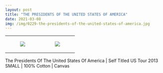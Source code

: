```yaml
---
layout: post
title: "THE PRESIDENTS OF THE UNITED STATES OF AMERICA"
date: 2021-03-08
img: /img/0229-the-presidents-of-the-united-states-of-america.jpg
---
```




<table style="width:100%;"><tr><td style="vertical-align:top;">
      <figure class="tmblr-full" data-orig-height="2048" data-orig-width="1365" data-orig-src="https://concertshirts.netlify.app/shirts/0229/0229-01.jpg"><img src="https://64.media.tumblr.com/4bbf4308d0cc9dc925d4b0ec298ea0d2/f4a14acf4d4bf2d0-0e/s540x810/ca904b9a5a62e0ec8b45f05012875f5e24e180a4.jpg" data-orig-height="2048" data-orig-width="1365" data-orig-src="https://concertshirts.netlify.app/shirts/0229/0229-01.jpg"/></figure></td>
    <td style="vertical-align:top;">
      <figure class="tmblr-full" data-orig-height="2048" data-orig-width="1365" data-orig-src="https://concertshirts.netlify.app/shirts/0229/0229-02.jpg"><img src="https://64.media.tumblr.com/eb5917731c31fc138a159387426c4478/f4a14acf4d4bf2d0-92/s540x810/68e163eddeba8b50dcb7c9e090ecdc768265648c.jpg" data-orig-height="2048" data-orig-width="1365" data-orig-src="https://concertshirts.netlify.app/shirts/0229/0229-02.jpg"/></figure></td>
  </tr></table><p>
  The Presidents Of The United States Of America | Self Titled US Tour 2013<br/>SMALL | 100% Cotton | Canvas
</p>
